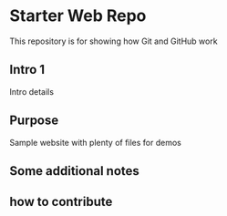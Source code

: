 # Starter Web Repo

This repository is for showing how Git and GitHub work

## Intro 1

Intro details

## Purpose

Sample website with plenty of files for demos

## Some additional notes

## how to contribute